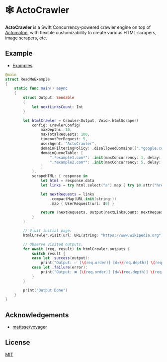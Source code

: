 # 🕸️ ActoCrawler

**ActoCrawler** is a Swift Concurrency-powered crawler engine on top of [Actomaton](https://github.com/inamiy/Actomaton), with flexible customizability to create various HTML scrapers, image scrapers, etc.

## Example

- [Examples](Examples)

```swift
@main
struct ReadMeExample
{
    static func main() async
    {
        struct Output: Sendable
        {
            let nextLinksCount: Int
        }

        let htmlCrawler = Crawler<Output, Void>.htmlScraper(
            config: CrawlerConfig(
                maxDepths: 10,
                maxTotalRequests: 100,
                timeoutPerRequest: 5,
                userAgent: "ActoCrawler",
                domainFilteringPolicy: .disallowedDomains([".*google.com*" /* ... */]),
                domainQueueTable: [
                    ".*example1.com*": .init(maxConcurrency: 1, delay: 0),
                    ".*example2.com*": .init(maxConcurrency: 5, delay: 0.1 ... 0.5)
                ]
            ),
            scrapeHTML: { response in
                let html = response.data
                let links = try html.select("a").map { try $0.attr("href") }

                let nextRequests = links
                    .compactMap(URL.init(string:))
                    .map { UserRequest(url: $0) }

                return (nextRequests, Output(nextLinksCount: nextRequests.count))
            }
        )

        // Visit initial page.
        htmlCrawler.visit(url: URL(string: "https://www.wikipedia.org")!)

        // Observe visited outputs.
        for await (req, result) in htmlCrawler.outputs {
            switch result {
            case let .success(output):
                print("Output: ✅ [\(req.order)] [d=\(req.depth)] \(req.url), nextLinksCount = \(output.nextLinksCount)")
            case let .failure(error):
                print("Output: ❌ [\(req.order)] [d=\(req.depth)] \(req.url), error = \(error)")
            }
        }

        print("Output Done")
    }
}
```

## Acknowledgements

- [mattsse/voyager](https://github.com/mattsse/voyager)

## License

[MIT](LICENSE)

